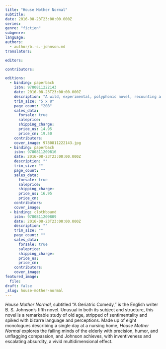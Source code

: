 ```yaml
---
title: "House Mother Normal"
subtitle:
date: 2016-08-23T23:00:00.000Z
series:
genre: "fiction"
subgenre:
language:
authors:
  - author/b.-s.-johnson.md
translators:

editors:

contributors:

editions:
  - binding: paperback
    isbn: 9780811222143
    date: 2016-08-23T23:00:00.000Z
    description: "A wild, experimental, polyphonic novel, recounting a typical day of diminishing returns at a nursing home "
    trim_size: "5 x 8"
    page_count: "208"
    sales_data:
      forsale: true
      saleprice:
      shipping_charge:
      price_us: 14.95
      price_cn: 19.50
    contributors:
    cover_image: 9780811222143.jpg
  - binding: paperback
    isbn: 9780811209816
    date: 2016-08-23T23:00:00.000Z
    description: ""
    trim_size: ""
    page_count: ""
    sales_data:
      forsale: true
      saleprice:
      shipping_charge:
      price_us: 16.95
      price_cn:
    contributors:
    cover_image:
  - binding: clothbound
    isbn: 9780811209809
    date: 2016-08-23T23:00:00.000Z
    description: ""
    trim_size: ""
    page_count: ""
    sales_data:
      forsale: true
      saleprice:
      shipping_charge:
      price_us:
      price_cn:
    contributors:
    cover_image: 
featured_image:
  file:
draft: false
_slug: house-mother-normal
---
```


_House Mother Normal_, subtitled “A Geriatric Comedy,” is the English writer B. S. Johnson’s fifth novel. Unusual in both its subject and structure, this novel is a remarkable study of old age, stripped of sentimentality and spiked with bizarre language and perceptions. Made up of eight monologues describing a single day at a nursing home, _House Mother Normal_ explores the failing minds of the elderly with precision, humor, and unflagging compassion, and Johnson achieves, with inventiveness and escalating absurdity, a vivid multidimensional effect.
